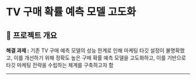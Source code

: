 # TV 구매 확률 예측 모델 고도화

## 📌 **프로젝트 개요**

**해결 과제 :** 기존 TV 구매 예측 모델의 성능 한계로 인해 마케팅 타깃 설정이 불명확했고, 이를 개선하기 위해 정확도 높은 구매 확률 예측 모델을 고도화하고, 이를 기반으로 타깃 마케팅 전략을 수립하는 체계를 구축하고자 함

---
